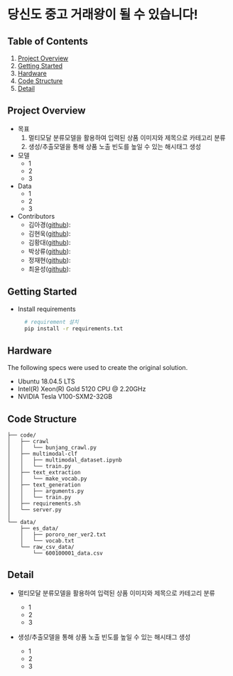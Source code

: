 # 당신도 중고 거래왕이 될 수 있습니다!

## Table of Contents
  1. [Project Overview](#Project-Overview)
  2. [Getting Started](#Getting-Started)
  3. [Hardware](#Hardware)
  4. [Code Structure](#Code-Structure)
  5. [Detail](#Detail)

## Project Overview
  * 목표
    1. 멀티모달 분류모델을 활용하여 입력된 상품 이미지와 제목으로 카테고리 분류
    2. 생성/추출모델을 통해 상품 노출 빈도를 높일 수 있는 해시태그 생성
  * 모델
    - 1
    - 2
    - 3
  * Data
    - 1
    - 2
    - 3
  * Contributors
    * 김아경([github](https://github.com/EP000)): 
    * 김현욱([github](https://github.com/powerwook)): 
    * 김황대([github](https://github.com/kimhwangdae)): 
    * 박상류([github](https://github.com/psrpsj)): 
    * 정재현([github](https://github.com/JHyunJung)): 
    * 최윤성([github](https://github.com/choi-yunsung)): 

## Getting Started
  * Install requirements
    ``` bash
      # requirement 설치
      pip install -r requirements.txt 
    ```
## Hardware
The following specs were used to create the original solution.
- Ubuntu 18.04.5 LTS
- Intel(R) Xeon(R) Gold 5120 CPU @ 2.20GHz
- NVIDIA Tesla V100-SXM2-32GB

## Code Structure
```text
├── code/                   
│   ├── crawl
│   │   └── bunjang_crawl.py
│   ├── multimodal-clf
│   │   ├── multimodal_dataset.ipynb
│   │   └── train.py
│   ├── text_extraction
│   │   └── make_vocab.py
│   ├── text_generation
│   │   ├── arguments.py
│   │   └── train.py                  
│   ├── requirements.sh
│   └── server.py
│
└── data/                     
    ├── es_data/                        
    │   ├── pororo_ner_ver2.txt
    │   └── vocab.txt
    └── raw_csv_data/
        └── 600100001_data.csv
```
## Detail
  * 멀티모달 분류모델을 활용하여 입력된 상품 이미지와 제목으로 카테고리 분류
    * 1
    * 2
    * 3
    
  * 생성/추출모델을 통해 상품 노출 빈도를 높일 수 있는 해시태그 생성
    * 1
    * 2
    * 3
